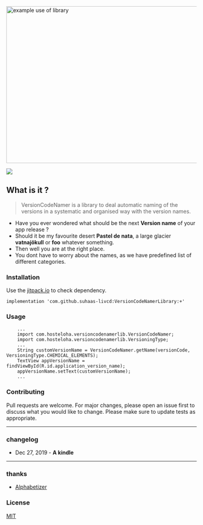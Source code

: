 <img src="https://suhaas-livcd.github.io/screenShots/ReadMeVersionCodeNamer.png" align="center" title="example use of library" width="818" height="415">

[![](https://jitpack.io/v/suhaas-livcd/VersionCodeNamerLibrary.svg)](https://jitpack.io/#suhaas-livcd/VersionCodeNamerLibrary)

## What is it ?
>VersionCodeNamer is a library to deal automatic naming of the versions in a systematic and organised way with the version names.
- Have you ever wondered what should be the next **Version name** of your app release ?
- Should it be my favourite desert **Pastel de nata**, a large glacier **vatnajökull** or **foo** whatever something.
- Then well you are at the right place.
- You dont have to worry about the names, as we have predefined list of different categories.

### Installation

Use the [jitpack.io](https://jitpack.io/#suhaas-livcd/VersionCodeNamerLibrary) to check dependency.

```
implementation 'com.github.suhaas-livcd:VersionCodeNamerLibrary:+'
```

### Usage

```
    ...
    import com.hosteloha.versioncodenamerlib.VersionCodeNamer;
    import com.hosteloha.versioncodenamerlib.VersioningType;
    ...
    String customVersionName = VersionCodeNamer.getName(versionCode, VersioningType.CHEMICAL_ELEMENTS);
    TextView appVersionName = findViewById(R.id.application_version_name);
    appVersionName.setText(customVersionName);
    ...
```


     
### Contributing

Pull requests are welcome. For major changes, please open an issue first to discuss what you would like to change. Please make sure to update tests as appropriate.

----

### changelog
* Dec 27, 2019 - **A kindle**

---- 
### thanks
* [Alphabetizer](https://alphabetizer.flap.tv/lists/)


### License
[MIT](https://choosealicense.com/licenses/mit/)
